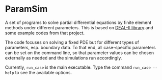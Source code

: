 ParamSim
========

A set of programs to solve partial differential equations by finite element methods under different parameters. This is based on [DEAL-II library](https://dealii.org) and some example codes from that project.

The code focuses on solving a fixed PDE but for different types of parameters, esp. boundary data. To that end, all case-specific parameters can be set on the command line, so that parameter values can be chosen externally as needed and the simulations run accordingly.

Currently, `run_case` is the main executable. Type the command `run_case --help` to see the available options.
